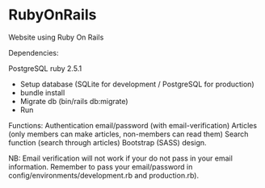 # RubyOnRails
Website using Ruby On Rails

Dependencies:

PostgreSQL
ruby 2.5.1

- Setup database (SQLite for development / PostgreSQL for production)
- bundle install
- Migrate db (bin/rails db:migrate)
- Run

Functions:
Authentication email/password (with email-verification)
Articles (only members can make articles, non-members can read them)
Search function (search through articles)
Bootstrap (SASS) design.

NB:
Email verification will not work if your do not pass in your email information.
Remember to pass your email/password in config/environments/development.rb and production.rb).




